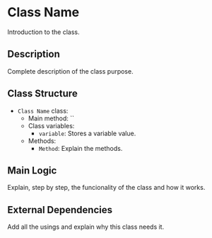 # Class Name

Introduction to the class.

## Description

Complete description of the class purpose.

## Class Structure

- `Class Name` class:
  - Main method: ``
  - Class variables:
    - `variable`: Stores a variable value.
  - Methods:
    - `Method`: Explain the methods.

## Main Logic

Explain, step by step, the funcionality of the class and how it works.

## External Dependencies

Add all the usings and explain why this class needs it.